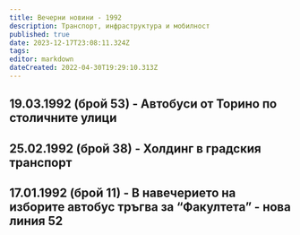 ```yaml
---
title: Вечерни новини - 1992
description: Транспорт, инфраструктура и мобилност
published: true
date: 2023-12-17T23:08:11.324Z
tags: 
editor: markdown
dateCreated: 2022-04-30T19:29:10.313Z
---
```


## 19.03.1992 (брой 53) - **Автобуси от Торино по столичните улици** 

## 25.02.1992 (брой 38) - **Холдинг в градския транспорт**

## 17.01.1992 (брой 11) - **В навечерието на изборите автобус тръгва за “Факултета”** - нова линия 52